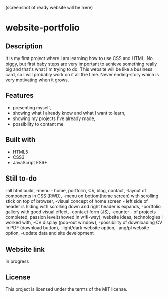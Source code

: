 (screenshot of ready website will be here)


# website-portfolio


## Description
It is my first project where I am learning how to use CSS and HTML. No biggy, but first baby steps are very important to achieve something really big and that's what I'm trying to do. This website will be like a business card, so I will probably work on it all the time. Never ending-story which is very motivating when it grows.

## Features
- presenting myself,
- showing what I already know and what I want to learn,
- showing my projects I've already made,
- possibility to contant me

## Built with
* HTML5
* CSS3
* JavaScript ES6+

## Still to-do
-all html build,
-menu - home, portfolio, CV, blog, contact,
-layout of components in CSS (RWD),
-menu on bottom(home screen) with scrolling stick on top of browser,
-visual concept of home screen - left side of header is hiding with scrolling down and right header is expands,
-portfolio gallery with good visual effect,
-contact form (JS),
-counter - of projects completed, passion level(showed in wifi-way), website ideas, technologies I worked with,
-CV display (pop-out window),
-possibility of downloading CV in PDF (download button),
-light/dark website option,
-ang/pl website option,
-update data and site development

## Website link
In progress 

## License
This project is licensed under the terms of the MIT license.
